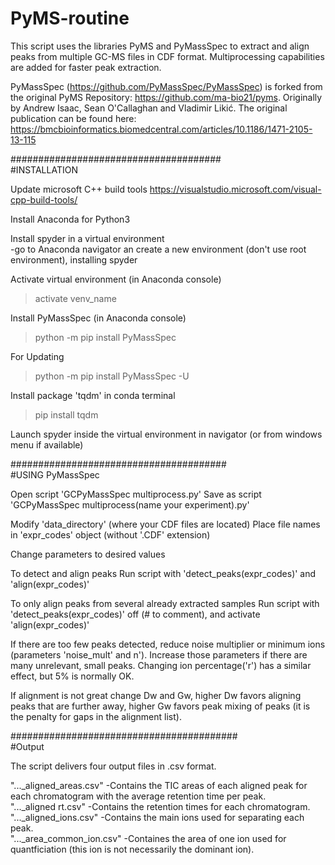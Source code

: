 # PyMS-routine

This script uses the libraries PyMS and PyMassSpec to extract and align peaks from multiple GC-MS files in CDF format. Multiprocessing capabilities are added for faster peak extraction.

PyMassSpec (https://github.com/PyMassSpec/PyMassSpec) is forked from the original PyMS Repository: https://github.com/ma-bio21/pyms. Originally by Andrew Isaac, Sean O'Callaghan and Vladimir Likić. The original publication can be found here: https://bmcbioinformatics.biomedcentral.com/articles/10.1186/1471-2105-13-115


######################################   
#INSTALLATION

Update microsoft C++ build tools
https://visualstudio.microsoft.com/visual-cpp-build-tools/

Install Anaconda for Python3

Install spyder in a virtual environment  
-go to Anaconda navigator an create a new environment (don't use root environment), installing spyder

Activate virtual environment (in Anaconda console)
>activate venv_name

Install PyMassSpec (in Anaconda console)
>python -m pip install PyMassSpec

For Updating
>python -m pip install PyMassSpec -U

Install package 'tqdm' in conda terminal
>pip install tqdm

Launch spyder inside the virtual environment in navigator (or from windows menu if available)



#######################################    
#USING PyMassSpec

Open script 'GCPyMassSpec multiprocess.py'
Save as script 'GCPyMassSpec multiprocess(name your experiment).py'

Modify 'data_directory' (where your CDF files are located)
Place file names in 'expr_codes' object (without '.CDF' extension)


Change parameters to desired values

To detect and align peaks
Run script with 'detect_peaks(expr_codes)' and 'align(expr_codes)'

To only align peaks from several already extracted samples
Run script with 'detect_peaks(expr_codes)' off (# to comment), and activate 'align(expr_codes)'

If there are too few peaks detected, reduce noise multiplier or minimum ions (parameters 'noise_mult' and n'). Increase those parameters if there are many unrelevant, small peaks. Changing ion percentage('r') has a similar effect, but 5% is normally OK.

If alignment is not great change Dw and Gw, higher Dw favors aligning peaks that are further away, higher Gw favors peak mixing of peaks (it is the penalty for gaps in the alignment list).


#########################################    
#Output

The script delivers four output files in .csv format. 

"..._aligned_areas.csv"   -Contains the TIC areas of each aligned peak for each chromatogram with the average retention time per peak.    
"..._aligned rt.csv"      -Contains the retention times for each chromatogram.      
"..._aligned_ions.csv"    -Contains the main ions used for separating each peak.    
"..._area_common_ion.csv" -Containes the area of one ion used for quantficiation (this ion is not necessarily the dominant ion).    
